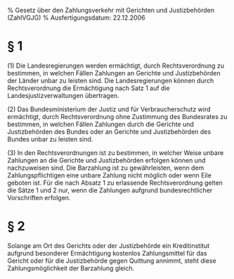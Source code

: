 % Gesetz über den Zahlungsverkehr mit Gerichten und Justizbehörden  (ZahlVGJG)
% Ausfertigungsdatum: 22.12.2006
 
# § 1

(1) Die Landesregierungen werden ermächtigt, durch Rechtsverordnung zu bestimmen, in welchen Fällen Zahlungen an Gerichte und Justizbehörden der Länder unbar zu leisten sind. Die Landesregierungen können durch Rechtsverordnung die Ermächtigung nach Satz 1 auf die Landesjustizverwaltungen übertragen.

(2) Das Bundesministerium der Justiz und für Verbraucherschutz wird ermächtigt, durch Rechtsverordnung ohne Zustimmung des Bundesrates zu bestimmen, in welchen Fällen Zahlungen durch die Gerichte und Justizbehörden des Bundes oder an Gerichte und Justizbehörden des Bundes unbar zu leisten sind.

(3) In den Rechtsverordnungen ist zu bestimmen, in welcher Weise unbare Zahlungen an die Gerichte und Justizbehörden erfolgen können und nachzuweisen sind. Die Barzahlung ist zu gewährleisten, wenn dem Zahlungspflichtigen eine unbare Zahlung nicht möglich oder wenn Eile geboten ist. Für die nach Absatz 1 zu erlassende Rechtsverordnung gelten die Sätze 1 und 2 nur, wenn die Zahlungen aufgrund bundesrechtlicher Vorschriften erfolgen.

# § 2

Solange am Ort des Gerichts oder der Justizbehörde ein Kreditinstitut aufgrund besonderer Ermächtigung kostenlos Zahlungsmittel für das Gericht oder für die Justizbehörde gegen Quittung annimmt, steht diese Zahlungsmöglichkeit der Barzahlung gleich.
